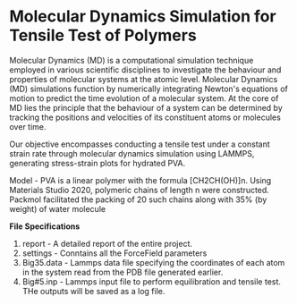 # Molecular Dynamics Simulation for Tensile Test of Polymers 

Molecular Dynamics (MD) is a computational simulation technique employed in various scientific disciplines to investigate the behaviour and properties of molecular systems at the atomic level. Molecular Dynamics (MD) simulations function by numerically integrating Newton's equations of motion to predict the time evolution of a molecular system. At the core of MD lies the principle that the behaviour of a system can be determined by tracking the positions and velocities of its constituent atoms or molecules over time. 

Our objective encompasses conducting a tensile test under a constant strain rate through molecular dynamics simulation using LAMMPS, generating stress-strain plots for hydrated PVA. 

Model - PVA is a linear polymer with the formula [CH2CH(OH)]n. Using Materials Studio 2020, polymeric chains of length n were constructed. Packmol facilitated the packing of 20 such chains along with 35% (by weight) of water molecule

**File Specifications**

1. report - A detailed report of the entire project.
2. settings - Conntains all the ForceField parameters
3. Big35.data - Lammps data file specifying the coordinates of each atom in the system read from the PDB file generated earlier.
4. Big#5.inp - Lammps input file to perform equilibration and tensile test. THe outputs will be saved as a log file.

